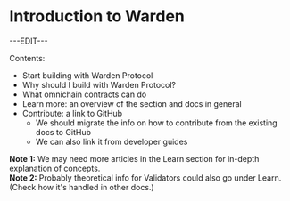 ﻿---
sidebar_position: 1
id: home-doc
slug: /
---

# Introduction to Warden

---EDIT---

Contents:

- Start building with Warden Protocol
- Why should I build with Warden Protocol?
- What omnichain contracts can do
- Learn more: an overview of the section and docs in general
- Contribute: a link to GitHub
	- We should migrate the info on how to contribute from the existing docs to GitHub
	- We can also link it from developer guides

**Note 1:** We may need more articles in the Learn section for in-depth explanation of concepts.  
**Note 2:** Probably theoretical info for Validators could also go under Learn. (Check how it's handled in other docs.)